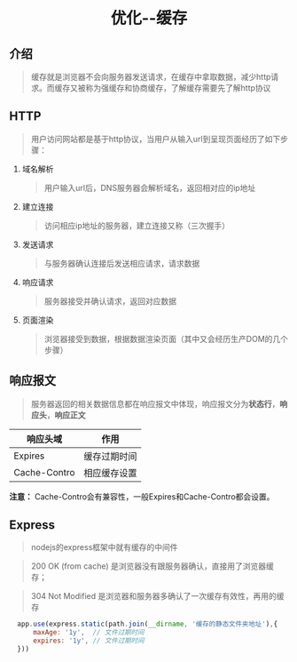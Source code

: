 # <p align="center">优化--缓存</p> #
## 介绍
> 缓存就是浏览器不会向服务器发送请求，在缓存中拿取数据，减少http请求。而缓存又被称为强缓存和协商缓存，了解缓存需要先了解http协议
## HTTP
> 用户访问网站都是基于http协议，当用户从输入url到呈现页面经历了如下步骤：
  1. 域名解析
      > 用户输入url后，DNS服务器会解析域名，返回相对应的ip地址
  2. 建立连接
      > 访问相应ip地址的服务器，建立连接又称（三次握手）
  3. 发送请求
      > 与服务器确认连接后发送相应请求，请求数据
  4. 响应请求
      > 服务器接受并确认请求，返回对应数据
  5. 页面渲染
      > 浏览器接受到数据，根据数据渲染页面（其中又会经历生产DOM的几个步骤）
## 响应报文
  > 服务器返回的相关数据信息都在响应报文中体现，响应报文分为**状态行**，**响应头**，**响应正文**

   响应头域 | 作用 
   -| -
  Expires | 缓存过期时间
  Cache-Contro | 相应缓存设置

  __注意：__ Cache-Contro会有兼容性，一般Expires和Cache-Contro都会设置。

  ## Express
  > nodejs的express框架中就有缓存的中间件
  
  > 200 OK (from cache)  是浏览器没有跟服务器确认，直接用了浏览器缓存；

  > 304 Not Modified 是浏览器和服务器多确认了一次缓存有效性，再用的缓存

  ```js
    app.use(express.static(path.join(__dirname, '缓存的静态文件夹地址'),{
        maxAge: '1y',  // 文件过期时间
        expires: '1y', // 文件过期时间
    }))
  ```
  